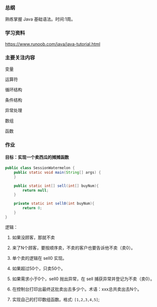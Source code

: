 ### 总纲

熟练掌握 Java 基础语法。时间:1周。

### 学习资料

<https://www.runoob.com/java/java-tutorial.html>

### 主要关注内容

变量

运算符

循环结构

条件结构

异常处理

数组

函数

### 作业

#### 目标：实现一个卖西瓜的摊摊函数

```java
public class SessionWatermelon {
	public static void main(String[] args) {
	}

	public static int[] sell(int[] buyNum){
		return null;
	}

	private static int sell0(int buyNum){
		return 0;
	}
}
```

逻辑：

1. 如果没顾客，那就不卖

2. 来了N个顾客，要按顺序卖，不卖的客户也要告诉他不卖（卖0）。

3. 单个卖的逻辑在  sell0 实现。

4. 如果超过50个，只卖50个。

5. 如果需求小于0个，sell0 抛出异常，在 sell 捕获异常并登记为不卖（卖0）。

6. 在控制台打印出最终这批卖出去多少个。术语：xxx总共卖出去N个。

7. 实现自己的打印数组函数。格式: `[1,2,3,4,5]`;























